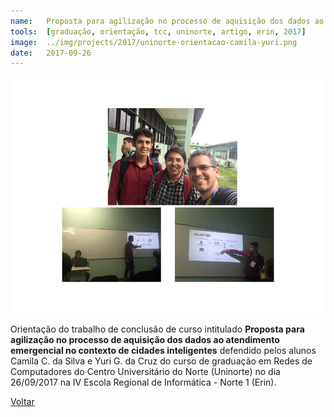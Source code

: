 ```yaml
---
name:  	Proposta para agilização no processo de aquisição dos dados ao atendimento emergencial no contexto de cidades inteligentes
tools: 	[graduação, orientação, tcc, uninorte, artigo, erin, 2017]
image: 	../img/projects/2017/uninorte-orientacao-camila-yuri.png
date: 	2017-09-26
---
```


![](../img/projects/2017/uninorte-orientacao-camila-yuri.png)

Orientação do trabalho de conclusão de curso intitulado **Proposta para agilização no processo de aquisição dos dados ao atendimento emergencial no contexto de cidades inteligentes** defendido pelos alunos Camila C. da Silva
e Yuri G. da Cruz do curso de graduação em Redes de Computadores do Centro Universitário do Norte (Uninorte) no dia 26/09/2017 na IV Escola Regional de Informática - Norte 1 (Erin).

<p class="text-center">
	<a class="btn btn-outline-primary mt-1" href="{{ site.baseurl }}/projects/">Voltar</a>
</p>
